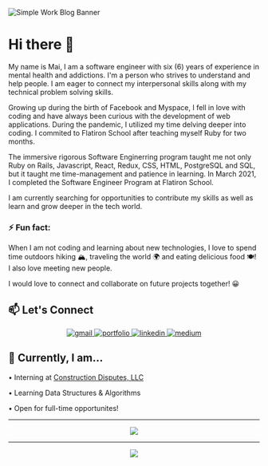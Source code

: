 ![Simple Work Blog Banner](https://user-images.githubusercontent.com/72598552/118063236-a919ab80-b366-11eb-91f0-20fd9ae27217.png)
# Hi there 👋

<!--
**maifam/maifam** is a ✨ _special_ ✨ repository because its `README.md` (this file) appears on your GitHub profile.

Here are some ideas to get you started:

- 🔭 I’m currently working on ...
- 🌱 I’m currently learning ...
- 👯 I’m looking to collaborate on ...
- 🤔 I’m looking for help with ...
- 💬 Ask me about ...
- 📫 How to reach me: ...
- 😄 Pronouns: ...
- ⚡ Fun fact: ...
-->
 My name is Mai, I am a software engineer with six (6) years of experience in mental health and addictions. I'm a person who strives to understand and help people. I am eager to connect my interpersonal skills along with my technical problem solving skills. 

Growing up during the birth of Facebook and Myspace, I fell in love with coding and have always been curious with the development of web applications. During the pandemic, I utilized my time delving deeper into coding. I commited to Flatiron School after teaching myself Ruby for two months. 

The immersive rigorous Software Enginerring program taught me not only Ruby on Rails, Javascript, React, Redux, CSS, HTML, PostgreSQL and SQL, but it taught me time-management and patience in learning. In March 2021, I completed the Software Engineer Program at Flatiron School.

I am currently searching for opportunities to contribute my skills as well as learn and grow deeper in the tech world. 

### ⚡ Fun fact: 

When I am not coding and learning about new technologies, I love to spend time outdoors hiking 🏔, traveling the world 🌍 and eating delicious food 🍽! I also love meeting new people.

I would love to connect and collaborate on future projects together! 😀

## 📫 Let's Connect 

<div align="center">
 </a>
<a href="mailto:maitphm@gmail.com" >
<img src="https://img.shields.io/badge/email%20me-red?style=for-the-badge&logo=gmail&logoColor=white" alt="gmail" target='_blank' />
</a>
<a href="https://maipham.dev/" target='_blank'> 
<img src="https://img.shields.io/badge/Website-teal?style=for-the-badge&logo=moleculer&logoColor=black" alt="portfolio" target='_blank'/>
</a>
<a href="https://www.linkedin.com/in/maitpham" target='_blank'>
<img src="https://img.shields.io/badge/Linkedin-0A66C2?style=for-the-badge&logo=linkedin&logoColor=white" alt="linkedin" target='_blank'/> 
</a>
<a href="https://mtphm.medium.com/" target='_blank'>
<img src="https://img.shields.io/badge/Medium-gray?style=for-the-badge&logo=medium&logoColor=white" alt="medium" target='_blank' />
</a>

</div>

## 🌱 Currently, I am... 

• Interning at <a href='https://constructiondisputes.com' target='_blank'>Construction Disputes, LLC</a>

• Learning Data Structures & Algorithms

• Open for full-time opportunites! 


--- 

<div align='center'>
<a href='http://academy.hubspot.com/certification' title='Inbound'>
<img src='https://hubspot-academy.s3.amazonaws.com/prod/tracks/user-badges/25036000/28aff57144db4dbcb0b6651090f5b287-1623027807754.png' style='font-size:15px' />
</a>
</div>


---

<div align='center'>
 
![](https://komarev.com/ghpvc/?username=maifam&label=Profile+Views)
 
</div>
